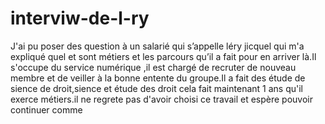 # interviw-de-l-ry
J'ai pu poser des question à un salarié qui s’appelle léry jicquel qui m'a expliqué quel et sont métiers et les parcours qu’il a fait pour en arriver là.Il s'occupe du service numérique ,il est chargé de recruter de nouveau membre et de veiller à la bonne entente du groupe.Il a fait des étude de sience de droit,sience et étude des droit cela fait maintenant 1 ans qu'il exerce métiers.il ne regrete pas d'avoir choisi ce travail et espère pouvoir continuer comme  
